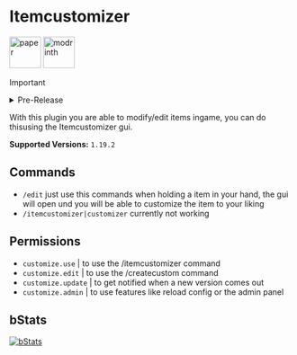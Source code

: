
# Itemcustomizer
[<img alt="paper" height="56" src="https://cdn.jsdelivr.net/npm/@intergrav/devins-badges@3/assets/cozy/supported/paper_vector.svg">](https://papermc.io/)
[<img alt="modrinth" height="56" src="https://cdn.jsdelivr.net/npm/@intergrav/devins-badges@3/assets/cozy/available/modrinth_vector.svg">](https://modrinth.com/plugin/itemcustomizer)
> [!IMPORTANT]
> <details>
> <summary>Pre-Release</summary>
>   This plugin is a pre-release, some features may not work yet or bugs may occur!!!
> </details>

With this plugin you are able to modify/edit items ingame, you can do thisusing the Itemcustomizer gui.

**Supported Versions:** `1.19.2`

## Commands

- `/edit` just use this commands when holding a item in your hand, the gui will open und you
                 will be able to customize the item to your liking
- `/itemcustomizer|customizer` currently not working

## Permissions
- `customize.use` | to use the /itemcustomizer command
- `customize.edit` | to use the /createcustom command
- `customize.update` | to get notified when a new version comes out
- `customize.admin` | to use features like reload config or the admin panel

## bStats
[<img alt="bStats" src="https://bstats.org/signatures/bukkit/Itemcustomizer.svg"/>](https://bstats.org/plugin/bukkit/Itemcustomizer/20886)
